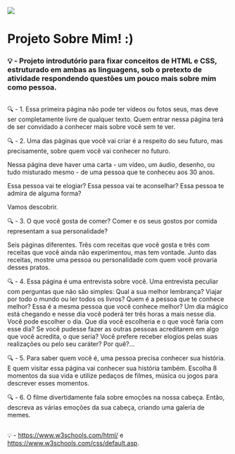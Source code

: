 <img src="https://wallpaperaccess.com/full/114760.jpg"></img>
#

<h1> Projeto Sobre Mim! :) </h1>

<h3>💡 - Projeto introdutório para fixar conceitos de HTML e CSS, estruturado em ambas as linguagens, sob o pretexto de atividade respondendo questões um pouco mais sobre mim como pessoa.</h3>

##

🔍 - 1. Essa primeira página não pode ter vídeos ou fotos seus, mas deve ser completamente livre de qualquer texto. Quem entrar nessa página terá de ser convidado a conhecer mais sobre você sem te ver. 

🔍 - 2. Uma das páginas que você vai criar é a respeito do seu futuro, mas precisamente, sobre quem você vai conhecer no futuro. 

Nessa página deve haver uma carta - um vídeo, um áudio, desenho, ou tudo misturado mesmo - de uma pessoa que te conheceu aos 30 anos. 

Essa pessoa vai te elogiar? 
Essa pessoa vai te aconselhar? 
Essa pessoa te admira de alguma forma?

Vamos descobrir.

🔍 - 3. O que você gosta de comer? Comer e os seus gostos por comida representam a sua personalidade?

Seis páginas diferentes. Três com receitas que você gosta e três com receitas que você ainda não experimentou, mas tem vontade. Junto das receitas, mostre uma pessoa ou personalidade com quem você provaria desses pratos. 

🔍 - 4. Essa página é uma entrevista sobre você. Uma entrevista peculiar com perguntas que não são simples: Qual a sua melhor lembrança? Viajar por todo o mundo ou ler todos os livros? Quem é a pessoa que te conhece melhor? Essa é a mesma pessoa que você conhece melhor? Um dia mágico está chegando e nesse dia você poderá ter três horas a mais nesse dia. Você pode escolher o dia. Que dia você escolheria e o que você faria com esse dia? Se você pudesse fazer as outras pessoas acreditarem em algo que você acredita, o que seria? Você prefere receber elogios pelas suas realizações ou pelo seu caráter? Por quê?...

🔍 - 5. Para saber quem você é, uma pessoa precisa conhecer sua história. E quem visitar essa página vai conhecer sua história também. Escolha 8 momentos da sua vida e utilize pedaços de filmes, música ou jogos para descrever esses momentos. 

🔍 - 6. O filme divertidamente fala sobre emoções na nossa cabeça. Então, descreva as várias emoções da sua cabeça, criando uma galeria de memes. 

##

💡 - https://www.w3schools.com/html/ e https://www.w3schools.com/css/default.asp.

